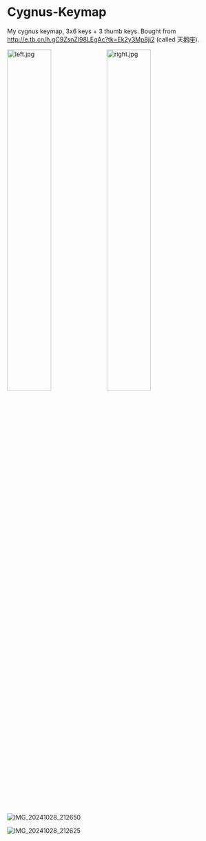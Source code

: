 # Cygnus-Keymap

My cygnus keymap, 3x6 keys + 3 thumb keys. Bought from <http://e.tb.cn/h.gC9ZsnZl98LEgAc?tk=Ek2y3Mp8ji2> (called 天鹅座).

<p align="center">
  
  <img
    alt="left.jpg"
src="https://github.com/user-attachments/assets/77818f71-ea55-4e1b-a305-c8182c44927f"
    width="45%"
  />
  <img
    alt="right.jpg"
src="https://github.com/user-attachments/assets/62fb9ab4-f29f-4834-9fdf-3b0d631bacac"
    width="45%"
  />
  
![IMG_20241028_212650](https://github.com/user-attachments/assets/77818f71-ea55-4e1b-a305-c8182c44927f)

![IMG_20241028_212625](https://github.com/user-attachments/assets/62fb9ab4-f29f-4834-9fdf-3b0d631bacac)

</p>
